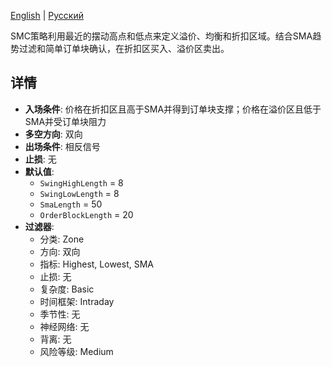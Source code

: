 [English](README.md) | [Русский](README_ru.md)

SMC策略利用最近的摆动高点和低点来定义溢价、均衡和折扣区域。结合SMA趋势过滤和简单订单块确认，在折扣区买入、溢价区卖出。

## 详情

- **入场条件**: 价格在折扣区且高于SMA并得到订单块支撑；价格在溢价区且低于SMA并受订单块阻力
- **多空方向**: 双向
- **出场条件**: 相反信号
- **止损**: 无
- **默认值**:
  - `SwingHighLength` = 8
  - `SwingLowLength` = 8
  - `SmaLength` = 50
  - `OrderBlockLength` = 20
- **过滤器**:
  - 分类: Zone
  - 方向: 双向
  - 指标: Highest, Lowest, SMA
  - 止损: 无
  - 复杂度: Basic
  - 时间框架: Intraday
  - 季节性: 无
  - 神经网络: 无
  - 背离: 无
  - 风险等级: Medium
